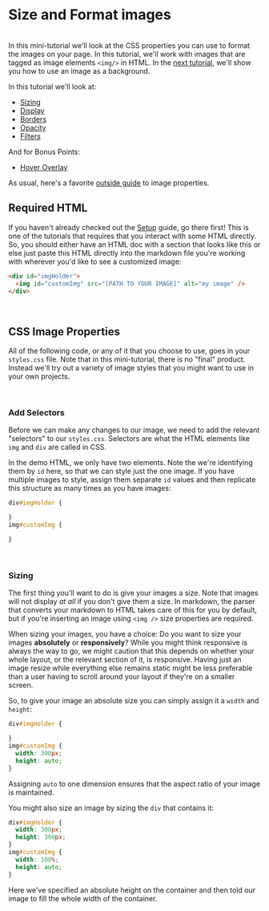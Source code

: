 # Size and Format images

&nbsp;  
In this mini-tutorial we'll look at the CSS properties you can use to format the images on your page. In this tutorial, we'll work with images that are tagged as image elements `<img/>` in HTML. In the [next tutorial](../center-text-on-image/center-text-on-image.md), we'll show you how to use an image as a background.

In this tutorial we'll look at:
- [Sizing](#sizing)
- [Display](#display)
- [Borders](#borders)
- [Opacity](#opacity)
- [Filters](#filters)  

And for Bonus Points:
- [Hover Overlay](#hover-overlay)

As usual, here's a favorite [outside guide](https://www.w3schools.com/css/css3_images.asp) to image properties.

## Required HTML

If you haven't already checked out the [Setup](../basics/setup.md) guide, go there first! This is one of the tutorials that requires that you interact with some HTML directly. So, you should either have an HTML doc with a section that looks like this or else just paste this HTML directly into the markdown file you're working with wherever you'd like to see a customized image:

```html
<div id="imgHolder">
  <img id="customImg" src="[PATH TO YOUR IMAGE]" alt="my image" />
</div>
```
&nbsp;

## CSS Image Properties

All of the following code, or any of it that you choose to use, goes in your `styles.css` file. Note that in this mini-tutorial, there is no "final" product. Instead we'll try out a variety of image styles that you might want to use in your own projects.

&nbsp;

### Add Selectors

Before we can make any changes to our image, we need to add the relevant "selectors" to our `styles.css`. Selectors are what the HTML elements like `img` and `div` are called in CSS.  

In the demo HTML, we only have two elements. Note the we're identifying them by `id` here, so that we can style just the one image. If you have multiple images to style, assign them separate `id` values and then replicate this structure as many times as you have images:
```css
div#imgHolder {

}
img#customImg {

}
```
&nbsp;

### Sizing

The first thing you'll want to do is give your images a size. Note that images will not display _at all_ if you don't give them a size. In markdown, the parser that converts your markdown to HTML takes care of this for you by default, but if you're inserting an image using `<img />` size properties are required.

When sizing your images, you have a choice: Do you want to size your images **absolutely** or **responsively**? While you might think responsive is always the way to go, we might caution that this depends on whether your whole layout, or the relevant section of it, is responsive. Having just an image resize while everything else remains static might be less preferable than a user having to scroll around your layout if they're on a smaller screen.

So, to give your image an absolute size you can simply assign it a `width` and `height`:
```css
div#imgHolder {

}
img#customImg {
  width: 300px;
  height: auto;
}
```
Assigning `auto` to one dimension ensures that the aspect ratio of your image is maintained.

You might also size an image by sizing the `div` that contains it:
```css
div#imgHolder {
  width: 300px;
  height: 300px;
}
img#customImg {
  width: 100%;
  height: auto;
}
```
Here we've specified an absolute height on the container and then told our image to fill the whole width of the container.
